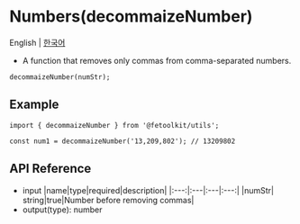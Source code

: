 # Numbers(decommaizeNumber)

English | [한국어](./decommaizeNumber_kr.md)

- A function that removes only commas from comma-separated numbers.

```tsx
decommaizeNumber(numStr);
```

## Example

```tsx
import { decommaizeNumber } from '@fetoolkit/utils';

const num1 = decommaizeNumber('13,209,802'); // 13209802
```

## API Reference

- input
  |name|type|required|description|
  |:---:|:---|:---|:---:|
  |numStr| string|true|Number before removing commas|
- output(type): number
